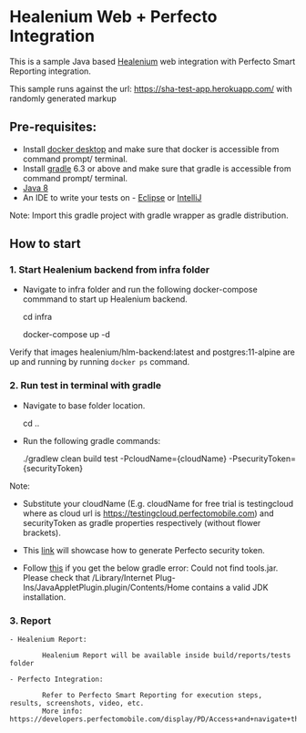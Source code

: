 # Healenium Web +  Perfecto Integration

This is a sample Java based [Healenium](https://healenium.io) web integration with Perfecto Smart Reporting integration.

This sample runs against the url: https://sha-test-app.herokuapp.com/ with randomly generated markup 

## Pre-requisites:

* Install [docker desktop](https://www.docker.com/get-started) and make sure that docker is accessible from command prompt/ terminal.
* Install [gradle](https://gradle.org/install/) 6.3 or above and make sure that gradle is accessible from command prompt/ terminal.
* [Java 8](http://www.oracle.com/technetwork/java/javase/downloads/jdk8-downloads-2133151.html)
* An IDE to write your tests on - [Eclipse](http://www.eclipse.org/downloads/packages/eclipse-ide-java-developers/marsr) or [IntelliJ](https://www.jetbrains.com/idea/download/#)

Note: Import  this gradle project with gradle wrapper as gradle distribution.

## How to start
### 1. Start Healenium backend from infra folder

* Navigate to infra folder and run the following docker-compose commmand to start up Healenium backend. 

    cd infra

    docker-compose up -d

Verify that images healenium/hlm-backend:latest and  postgres:11-alpine are up and running by running ` docker ps ` command.


### 2. Run test in terminal with gradle
* Navigate to base folder location.

     cd ..
* Run the following gradle commands:

    ./gradlew clean build test -PcloudName={cloudName} -PsecurityToken={securityToken} 

Note:

* Substitute your cloudName (E.g. cloudName for free trial is testingcloud where as cloud url is https://testingcloud.perfectomobile.com) and securityToken as gradle properties respectively (without flower brackets).


* This [link](https://developers.perfectomobile.com/display/PD/Generate+security+tokens) will showcase how to generate Perfecto security token.


* Follow [this](https://stackoverflow.com/a/65211651) if you get the below gradle error:
        Could not find tools.jar. Please check that /Library/Internet Plug-Ins/JavaAppletPlugin.plugin/Contents/Home contains a valid JDK installation.


### 3. Report 

    - Healenium Report:
        
            Healenium Report will be available inside build/reports/tests folder
      
    - Perfecto Integration:
    
            Refer to Perfecto Smart Reporting for execution steps, results, screenshots, video, etc. 
            More info: https://developers.perfectomobile.com/display/PD/Access+and+navigate+the+Test+Analysis+UI 
     

